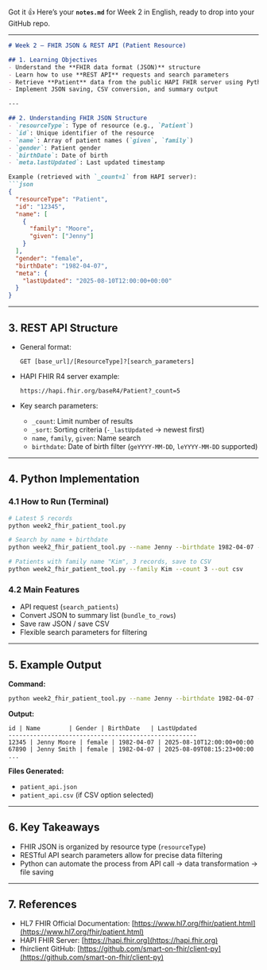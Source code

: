 Got it 👍
Here’s your **`notes.md`** for Week 2 in English, ready to drop into your GitHub repo.

---

````markdown
# Week 2 – FHIR JSON & REST API (Patient Resource)

## 1. Learning Objectives
- Understand the **FHIR data format (JSON)** structure
- Learn how to use **REST API** requests and search parameters
- Retrieve **Patient** data from the public HAPI FHIR server using Python
- Implement JSON saving, CSV conversion, and summary output

---

## 2. Understanding FHIR JSON Structure
- `resourceType`: Type of resource (e.g., `Patient`)
- `id`: Unique identifier of the resource
- `name`: Array of patient names (`given`, `family`)
- `gender`: Patient gender
- `birthDate`: Date of birth
- `meta.lastUpdated`: Last updated timestamp

Example (retrieved with `_count=1` from HAPI server):
```json
{
  "resourceType": "Patient",
  "id": "12345",
  "name": [
    {
      "family": "Moore",
      "given": ["Jenny"]
    }
  ],
  "gender": "female",
  "birthDate": "1982-04-07",
  "meta": {
    "lastUpdated": "2025-08-10T12:00:00+00:00"
  }
}
````

---

## 3. REST API Structure

* General format:

  ```
  GET [base_url]/[ResourceType]?[search_parameters]
  ```
* HAPI FHIR R4 server example:

  ```
  https://hapi.fhir.org/baseR4/Patient?_count=5
  ```
* Key search parameters:

  * `_count`: Limit number of results
  * `_sort`: Sorting criteria (`-_lastUpdated` → newest first)
  * `name`, `family`, `given`: Name search
  * `birthdate`: Date of birth filter (`geYYYY-MM-DD`, `leYYYY-MM-DD` supported)

---

## 4. Python Implementation

### 4.1 How to Run (Terminal)

```bash
# Latest 5 records
python week2_fhir_patient_tool.py

# Search by name + birthdate
python week2_fhir_patient_tool.py --name Jenny --birthdate 1982-04-07 --count 5

# Patients with family name "Kim", 3 records, save to CSV
python week2_fhir_patient_tool.py --family Kim --count 3 --out csv
```

### 4.2 Main Features

* API request (`search_patients`)
* Convert JSON to summary list (`bundle_to_rows`)
* Save raw JSON / save CSV
* Flexible search parameters for filtering

---

## 5. Example Output

**Command:**

```bash
python week2_fhir_patient_tool.py --name Jenny --birthdate 1982-04-07 --count 5
```

**Output:**

```
id | Name        | Gender | BirthDate   | LastUpdated
-----------------------------------------------------
12345 | Jenny Moore | female | 1982-04-07 | 2025-08-10T12:00:00+00:00
67890 | Jenny Smith | female | 1982-04-07 | 2025-08-09T08:15:23+00:00
...
```

**Files Generated:**

* `patient_api.json`
* `patient_api.csv` (if CSV option selected)

---

## 6. Key Takeaways

* FHIR JSON is organized by resource type (`resourceType`)
* RESTful API search parameters allow for precise data filtering
* Python can automate the process from API call → data transformation → file saving

---

## 7. References

* HL7 FHIR Official Documentation: [https://www.hl7.org/fhir/patient.html](https://www.hl7.org/fhir/patient.html)
* HAPI FHIR Server: [https://hapi.fhir.org](https://hapi.fhir.org)
* fhirclient GitHub: [https://github.com/smart-on-fhir/client-py](https://github.com/smart-on-fhir/client-py)
